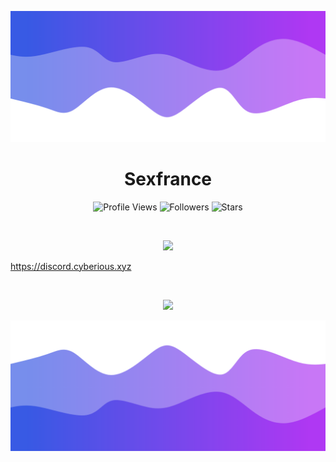 ![Header](./header.png)

<h1 align="center">Sexfrance</h1>
<a href="https://github.com/imvast"></a>

<p align="center">
  <img height="25" src="https://komarev.com/ghpvc/?username=sexfrance&color=blueviolet" alt="Profile Views"/>
  <img height="25" src="https://img.shields.io/github/followers/sexfrance?color=4a12ba&style=for-the-badge&logo=github&label=Follow" alt="Followers"/>
  <img height="25" src="https://img.shields.io/github/stars/sexfrance?color=f429ff&style=for-the-badge&logo=github&label=Stars" alt="Stars"/>
</p>
<br>
<p align="center">
    <img src="https://skillicons.dev/icons?i=py,flask,html,css,go,nodejs,vite,express,rust"/>
</p>

https://discord.cyberious.xyz

<br>

<p align="center">
  <img src="https://github-readme-stats.vercel.app/api/?username=sexfrance&title_color=674fc9&text_color=9f9f9f&show_icons=true&bg_color=00000000&hide_border=true&icon_color=674fc9&hide_title=true&count_private=true" />
</p>

![Footer](./footer.png)
